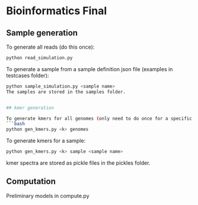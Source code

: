 # Bioinformatics Final

## Sample generation

To generate all reads (do this once):
```bash
python read_simulation.py
```

To generate a sample from a sample definition json file (examples in testcases folder):
```bash
python sample_simulation.py <sample name>
The samples are stored in the samples folder.


## kmer generation

To generate kmers for all genomes (only need to do once for a specific k value):
```bash
python gen_kmers.py <k> genomes
```

To generate kmers for a sample:
```bash
python gen_kmers.py <k> sample <sample name>
```

kmer spectra are stored as pickle files in the pickles folder.

## Computation

Preliminary models in compute.py